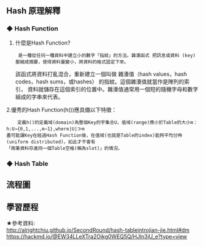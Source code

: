 ## Hash 原理解釋
### ◆ Hash Function
1. 什麼是Hash Function?  

        是一種從任何一種資料中建立小的數字「指紋」的方法。雜湊函式 把訊息或資料 (key) 壓縮成摘要，使得資料量變小，將資料的格式固定下來。
    該函式將資料打亂混合，重新建立一個叫做 雜湊值（hash values，hash codes，hash sums，或hashes） 的指紋。這個雜湊值就當作是陣列的索引，
    資料就儲存在這個索引的位置中。雜湊值通常用一個短的隨機字母和數字組成的字串來代表。
    
2.優秀的Hash Function(h())應具備以下特徵：             

        定義h()的定義域(domain)為整個Key的宇集合U，值域(range)應小於Table的大小m：h:U→{0,1,...,m−1},where|U|≫m                       
    盡可能讓Key在經過Hash Function後，在值域(也就是Table的index)能夠平均分佈(uniform distributed)，如此才不會有
    「兩筆資料存進同一個Table空格(稱為slot)」的情況。
    

### ◆ Hash Table

## 流程圖

## 學習歷程


★參考資料:            
http://alrightchiu.github.io/SecondRound/hash-tableintrojian-jie.html#dm              
https://hackmd.io/@EW34LLeXTra2Oikg0WEQ5Q/HJln3jU_e?type=view

